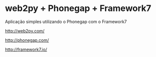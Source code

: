 # web2py + Phonegap + Framework7
Aplicação simples utilizando o Phonegap com o Framework7

http://web2py.com/

http://phonegap.com/

http://framework7.io/
